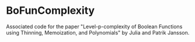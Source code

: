 # BoFunComplexity
Associated code for the paper "Level-p-complexity of Boolean Functions using Thinning, Memoization, and Polynomials" by Julia and Patrik Jansson.
